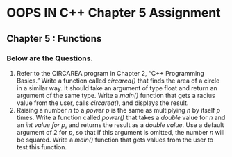 # OOPS IN C++ Chapter 5 Assignment
## Chapter 5 : Functions
### Below are the Questions.

1) Refer to the CIRCAREA program in Chapter 2, “C++ Programming Basics.” Write a function called _circarea()_ that finds the area of a circle in a similar way. It should take an argument of type float and return an argument of the same type. Write a _main()_ function that gets a radius value from the user, calls _circarea()_, and displays the result.
2) Raising a number _n_ to a _power p_ is the same as multiplying _n_ by itself _p_ times. Write a function called _power()_ that takes a _double_ value for _n_ and an _int value for p_, and returns the result as a _double value_. Use a default argument of 2 for _p_, so that if this argument is omitted, the number _n_ will be squared. Write a _main()_ function that gets values from the user to test this function.
